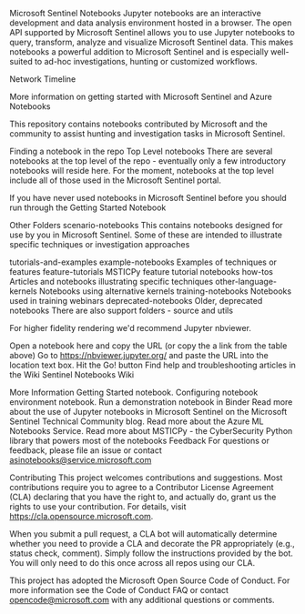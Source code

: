 Microsoft Sentinel Notebooks
Jupyter notebooks are an interactive development and data analysis environment hosted in a browser. The open API supported by Microsoft Sentinel allows you to use Jupyter notebooks to query, transform, analyze and visualize Microsoft Sentinel data. This makes notebooks a powerful addition to Microsoft Sentinel and is especially well-suited to ad-hoc investigations, hunting or customized workflows.

Network Timeline

More information on getting started with Microsoft Sentinel and Azure Notebooks

This repository contains notebooks contributed by Microsoft and the community to assist hunting and investigation tasks in Microsoft Sentinel.

Finding a notebook in the repo
Top Level notebooks
There are several notebooks at the top level of the repo - eventually only a few introductory notebooks will reside here. For the moment, notebooks at the top level include all of those used in the Microsoft Sentinel portal.

If you have never used notebooks in Microsoft Sentinel before you should run through the Getting Started Notebook

Other Folders
scenario-notebooks
This contains notebooks designed for use by you in Microsoft Sentinel. Some of these are intended to illustrate specific techniques or investigation approaches

tutorials-and-examples
example-notebooks Examples of techniques or features
feature-tutorials MSTICPy feature tutorial notebooks
how-tos Articles and notebooks illustrating specific techniques
other-language-kernels Notebooks using alternative kernels
training-notebooks Notebooks used in training webinars
deprecated-notebooks Older, deprecated notebooks
There are also support folders - source and utils


For higher fidelity rendering we'd recommend Jupyter nbviewer.

Open a notebook here and copy the URL (or copy the a link from the table above)
Go to https://nbviewer.jupyter.org/ and paste the URL into the location text box.
Hit the Go! button
Find help and troubleshooting articles in the Wiki
Sentinel Notebooks Wiki

More Information
Getting Started notebook.
Configuring notebook environment notebook.
Run a demonstration notebook in Binder
Read more about the use of Jupyter notebooks in Microsoft Sentinel on the Microsoft Sentinel Technical Community blog.
Read more about the Azure ML Notebooks Service.
Read more about MSTICPy - the CyberSecurity Python library that powers most of the notebooks
Feedback
For questions or feedback, please file an issue or contact asinotebooks@service.microsoft.com

Contributing
This project welcomes contributions and suggestions. Most contributions require you to agree to a Contributor License Agreement (CLA) declaring that you have the right to, and actually do, grant us the rights to use your contribution. For details, visit https://cla.opensource.microsoft.com.

When you submit a pull request, a CLA bot will automatically determine whether you need to provide a CLA and decorate the PR appropriately (e.g., status check, comment). Simply follow the instructions provided by the bot. You will only need to do this once across all repos using our CLA.

This project has adopted the Microsoft Open Source Code of Conduct. For more information see the Code of Conduct FAQ or contact opencode@microsoft.com with any additional questions or comments.
